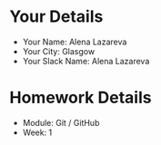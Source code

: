 <!--

The title for your pull request should be made in this format

CITY CLASS_NO - FIRST_NAME LAST_NAME - MODULE - WEEK_NO

For example,

London Class 7 - Chris Owen - HTMl/CSS - Week 1

-->

# Your Details

- Your Name: Alena Lazareva
- Your City: Glasgow
- Your Slack Name: Alena Lazareva

# Homework Details

- Module: Git / GitHub
- Week: 1
